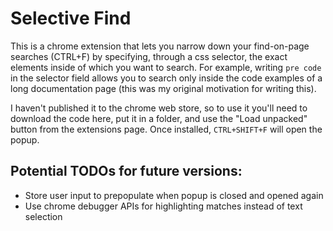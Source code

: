 #  Selective Find

This is a chrome extension that lets you narrow down your find-on-page searches (CTRL+F) by specifying, through a css selector, the exact elements inside of which you want to search. For example, writing `pre code` in the selector field allows you to search only inside the code examples of a long documentation page (this was my original motivation for writing this).

I haven't published it to the chrome web store, so to use it you'll need to download the code here, put it in a folder, and use the "Load unpacked" button from the extensions page. Once installed, `CTRL+SHIFT+F` will open the popup.

## Potential TODOs for future versions:

- Store user input to prepopulate when popup is closed and opened again
- Use chrome debugger APIs for highlighting matches instead of text selection
